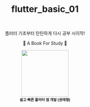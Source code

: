 <div align="center">
 
# flutter_basic_01

<br/>

플러터 기초부터 탄탄하게 다시 공부 시이작!
<br/>

:small_red_triangle_down: A Book For Study :small_red_triangle_down:

<td align="center"><img src="http://image.yes24.com/goods/109020524/XL" width="150px;"><br /><sub><b>쉽고 빠른 플러터 앱 개발 (권태형)</b></sub></a><br /></a></td>

</div>

